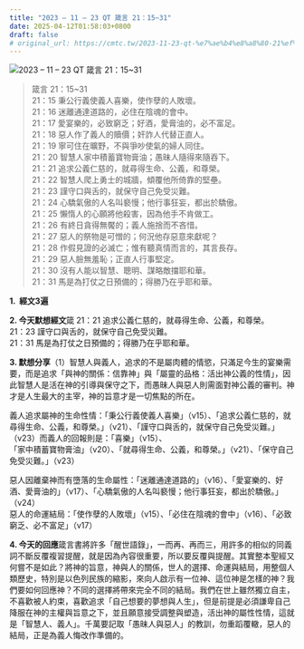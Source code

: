 ```yaml
---
title: "2023 – 11 – 23 QT 箴言 21：15~31"
date: 2025-04-12T01:58:03+0800
draft: false
# original_url: https://cmtc.tw/2023-11-23-qt-%e7%ae%b4%e8%a8%80-21%ef%bc%9a1531
---
```


![2023 – 11 – 23 QT  箴言 21：15~31](/images/qt.jpg  "2023 – 11 – 23 QT  箴言 21：15~31")

> 箴言 21：15~31  
> 21：15 秉公行義使義人喜樂，使作孽的人敗壞。  
> 21：16 迷離通達道路的，必住在陰魂的會中。  
> 21：17 愛宴樂的，必致窮乏；好酒，愛膏油的，必不富足。  
> 21：18 惡人作了義人的贖價；奸詐人代替正直人。  
> 21：19 寧可住在曠野，不與爭吵使氣的婦人同住。  
> 21：20 智慧人家中積蓄寶物膏油；愚昧人隨得來隨吞下。  
> 21：21 追求公義仁慈的，就尋得生命、公義，和尊榮。  
> 21：22 智慧人爬上勇士的城牆，傾覆他所倚靠的堅壘。  
> 21：23 謹守口與舌的，就保守自己免受災難。  
> 21：24 心驕氣傲的人名叫褻慢；他行事狂妄，都出於驕傲。  
> 21：25 懶惰人的心願將他殺害，因為他手不肯做工。  
> 21：26 有終日貪得無饜的；義人施捨而不吝惜。  
> 21：27 惡人的祭物是可憎的；何況他存惡意來獻呢？  
> 21：28 作假見證的必滅亡；惟有聽真情而言的，其言長存。  
> 21：29 惡人臉無羞恥；正直人行事堅定。  
> 21：30 沒有人能以智慧、聰明、謀略敵擋耶和華。  
> 21：31 馬是為打仗之日預備的；得勝乃在乎耶和華。

**1.  經文3遍**

**2. 今天默想經文**箴 21：21 追求公義仁慈的，就尋得生命、公義，和尊榮。  
21：23 謹守口與舌的，就保守自己免受災難。  
21：31 馬是為打仗之日預備的；得勝乃在乎耶和華。

**3. 默想分享**（1）智慧人與義人，追求的不是屬肉體的情慾，只滿足今生的宴樂需要，而是追求「與神的關係：信靠神」與「屬靈的品格：活出神公義的性情」，因此智慧人是活在神的引導與保守之下，而愚昧人與惡人則需面對神公義的審判。神才是人生最大的主宰，神的旨意才是一切焦點的所在。

義人追求屬神的生命性情：「秉公行義使義人喜樂」（v15）、「追求公義仁慈的，就尋得生命、公義，和尊榮。」（v21）、「謹守口與舌的，就保守自己免受災難。」（v23）而義人的回報則是：「喜樂」（v15）、  
「家中積蓄寶物膏油」（v20）、「就尋得生命、公義，和尊榮。」（v21）、「保守自己免受災難。」（v23）

惡人因離棄神而有墮落的生命屬性：「迷離通達道路的」（v16）、「愛宴樂的、好酒、愛膏油的」（v17）、「心驕氣傲的人名叫褻慢；他行事狂妄，都出於驕傲。」（v24）  
惡人的命運結局：「使作孽的人敗壞」（v15）、「必住在陰魂的會中」（v16）、「必致窮乏、必不富足」（v17）

**4. 今天的回應**箴言書將許多「醒世語錄」，一而再、再而三，用許多的相似的同義詞不斷反覆複習提醒，就是因為內容很重要，所以要反覆與提醒。其實整本聖經又何嘗不是如此？將神的旨意，神與人的關係，世人的選擇、命運與結局，用整個人類歷史，特別是以色列民族的縮影，來向人啟示有一位神、這位神是怎樣的神？我們要如何回應神？不同的選擇將帶來完全不同的結局。我們在世上雖然獨立自主，不喜歡被人約束，喜歡追求「自己想要的夢想與人生」，但是前提是必須謙卑自己降服在神的主權與旨意之下，並且願意接受調整與塑造，活出神的屬性性情，這就是「智慧人、義人」。千萬要記取「愚昧人與惡人」的教訓，勿重蹈覆轍，惡人的結局，正是為義人悔改作準備的。